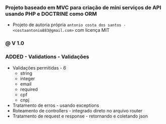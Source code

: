 ### Projeto baseado em MVC para criação de mini serviços de API usando PHP e DOCTRINE como ORM

- Projeto de autoria própria `antonio costa dos santos - <costaantonio883@gmail.com>` com licença MIT

### @ V 1.0

### ADDED - Validations - Validações

* Validações permitidas - 6
    * string
    * integer
    * email
    * required
    * cpf
    * cnpj
* Tratamento de erros - usando exceptions
* Roteamento de controllers - integrado direto no arquivo router
* Tratamento de request e response - retornando e coletando json
